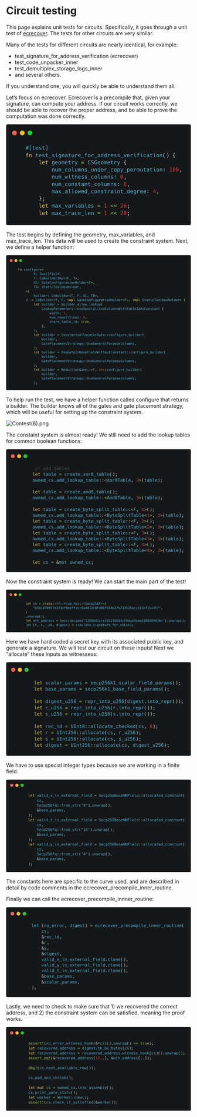 # Circuit testing

This page explains unit tests for circuits. Specifically, it goes through a unit test of
[ecrecover](https://github.com/matter-labs/era-zkevm_circuits/blob/main/src/ecrecover/mod.rs#L796). The tests for other
circuits are very similar.

Many of the tests for different circuits are nearly identical, for example:

- test_signature_for_address_verification (ecrecover)
- test_code_unpacker_inner
- test_demultiplex_storage_logs_inner
- and several others.

If you understand one, you will quickly be able to understand them all.

Let’s focus on ecrecover. Ecrecover is a precompile that, given your signature, can compute your address. If our circuit
works correctly, we should be able to recover the proper address, and be able to prove the computation was done
correctly.

![Contest(4).png](<./img/circuit_testing/Contest(4).png>)

The test begins by defining the geometry, max_variables, and max_trace_len. This data will be used to create the
constraint system. Next, we define a helper function:

![Contest(5).png](<./img/circuit_testing/Contest(5).png>)

To help run the test, we have a helper function called configure that returns a builder. The builder knows all of the
gates and gate placement strategy, which will be useful for setting up the constraint system.

![Contest(6).png](<./img/img/circuit_testing/Contest(6).png>)

The constaint system is almost ready! We still need to add the lookup tables for common boolean functions:

![Contest(7).png](<./img/circuit_testing/Contest(7).png>)

Now the constraint system is ready! We can start the main part of the test!

![Contest(8).png](<./img/circuit_testing/Contest(8).png>)

Here we have hard coded a secret key with its associated public key, and generate a signature. We will test our circuit
on these inputs! Next we “allocate” these inputs as witnessess:

![Contest(9).png](<./img/circuit_testing/Contest(9).png>)

We have to use special integer types because we are working in a finite field.

![Contest(10).png](<./img/circuit_testing/Contest(10).png>)

The constants here are specific to the curve used, and are described in detail by code comments in the
ecrecover_precompile_inner_routine.

Finally we can call the ecrecover_precompile_innner_routine:

![Contest(11).png](<./img/circuit_testing/Contest(11).png>)

Lastly, we need to check to make sure that 1) we recovered the correct address, and 2) the constraint system can be
satisfied, meaning the proof works.

![Contest(12).png](<./img/circuit_testing/Contest(12).png>)
